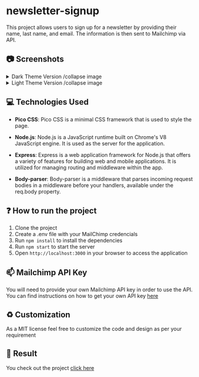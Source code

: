 # newsletter-signup

This project allows users to sign up for a newsletter by providing their name, last name, and email. The information is then sent to Mailchimp via API.

## :camera: Screenshots

<details>
  <summary>Dark Theme Version /collapse image</summary>

![Screenshot 2023-01-23 at 17-56-52 Newsletter Sign-up](https://user-images.githubusercontent.com/68649783/214208599-1300b0bc-3d95-495f-8fe2-5266016ef579.png)
![Screenshot 2023-01-23 at 17-58-08 Success](https://user-images.githubusercontent.com/68649783/214208589-76578398-92f1-42b4-853a-1f6a734afbd5.png)
![Screenshot 2023-01-23 at 17-57-27 Ops!](https://user-images.githubusercontent.com/68649783/214208596-e8283cc1-a4ca-4229-9749-f0f3cba19fe5.png)

</details>

<details>
  <summary>Light Theme Version /collapse image</summary>
  
![Screenshot 2023-01-23 at 15-10-05 Newsletter Sign-up](https://user-images.githubusercontent.com/68649783/214208812-56a8f5c1-743b-42ef-844e-9d8313687528.png)
![Screenshot 2023-01-23 at 15-10-25 Success](https://user-images.githubusercontent.com/68649783/214208815-a848a8db-b042-4e3e-b960-f85098b3b35e.png)
![Screenshot 2023-01-23 at 15-11-26 Ops!](https://user-images.githubusercontent.com/68649783/214208840-e4c47209-d775-4d8f-81db-c76a0059dffd.png)

</details>

## :computer: Technologies Used

- **Pico CSS**: Pico CSS is a minimal CSS framework that is used to style the page.

- **Node.js**: Node.js is a JavaScript runtime built on Chrome's V8 JavaScript engine. It is used as the server for the application.

- **Express**: Express is a web application framework for Node.js that offers a variety of features for building web and mobile applications. It is utilized for managing routing and middleware within the app.

- **Body-parser**: Body-parser is a middleware that parses incoming request bodies in a middleware before your handlers, available under the req.body property.

## :question: How to run the project

1. Clone the project
2. Create a .env file with your MailChimp credencials
3. Run `npm install` to install the dependencies
4. Run `npm start` to start the server
5. Open `http://localhost:3000` in your browser to access the application

## :mailbox: Mailchimp API Key

You will need to provide your own Mailchimp API key in order to use the API. You can find instructions on how to get your own API key [here](https://mailchimp.com/help/about-api-keys/)

## :recycle: Customization

As a MIT license feel free to customize the code and design as per your requirement

## :link: Result 
You check out the project [click here](https://web-production-f41c1.up.railway.app/)

